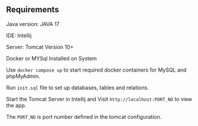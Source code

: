 ## Requirements
Java version: JAVA 17

IDE: Intellij

Server: Tomcat Version 10+

Docker or MYSql Installed on System

Use `docker compose up` to start required docker containers for MySQL and phpMyAdmin.

Run `init.sql` file to set up databases, tables and relations.

Start the Tomcat Server in Intellij and Visit `http://localhost:PORT_NO` to view the app.

The `PORT_NO` is port number defined in the tomcat configuration.
